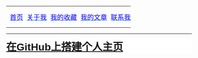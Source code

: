 <title>我的收藏</title>
<table class="MsoNormalTable" border="0" cellspacing="0" cellpadding="0" style="border-collapse: collapse">
	<tr>
		<td style="padding:0cm 0cm 0cm 0cm">
		<p class="MsoNormal" align="left" style="text-align: left">
		<span lang="EN-US" style="font-size: 13.5pt; font-family: Helvetica,sans-serif; color: #159957">
		&nbsp;
		<a style="color: #0563C1; text-decoration: underline; text-underline: single" href="/index.html">
		<span lang="EN-US" style="font-family: 宋体; color: blue; text-decoration: none">首页</span></a></span></td>
		<td style="padding:0cm 0cm 0cm 0cm">
		<p class="MsoNormal" align="left" style="text-align: left">
		<span lang="EN-US" style="font-size: 13.5pt; font-family: Helvetica,sans-serif; color: #159957">
		&nbsp;
		<a style="color: #0563C1; text-decoration: underline; text-underline: single" href="#">
		<span lang="EN-US" style="font-family: 宋体; color: blue; text-decoration: none">关于我</span></a></span></td>
		<td style="padding:0cm 0cm 0cm 0cm">
		<p class="MsoNormal" align="left" style="text-align: left">
		<span lang="EN-US" style="font-size: 13.5pt; font-family: Helvetica,sans-serif; color: #159957">
		&nbsp;
		<a style="color: #0563C1; text-decoration: underline; text-underline: single" href="/MyFavorites/MyFavoritesIndex.html">
		<span lang="EN-US" style="font-family: 宋体; color: blue; text-decoration: none">我的收藏</span></a></span></td>
		<td style="padding:0cm 0cm 0cm 0cm">
		<p class="MsoNormal" align="left" style="text-align: left">
		<span lang="EN-US" style="font-size: 13.5pt; font-family: Helvetica,sans-serif; color: #159957">
		&nbsp;
		<a style="color: #0563C1; text-decoration: underline; text-underline: single" href="#">
		<span lang="EN-US" style="font-family: 宋体; color: blue; text-decoration: none">我的文章</span></a></span></td>
		<td style="padding:0cm 0cm 0cm 0cm">
		<p class="MsoNormal" align="left" style="text-align: left">
		<span lang="EN-US" style="font-size: 13.5pt; font-family: Helvetica,sans-serif; color: #159957">
		&nbsp;
		<a style="color: #0563C1; text-decoration: underline; text-underline: single" href="#">
		<span lang="EN-US" style="font-family: 宋体; color: blue; text-decoration: none">联系我</span></a></span></td>
	</tr>
</table>


----

<h1 class="title-article" id="articleContentId" style="box-sizing: border-box; outline: 0px; font-weight: 600; font-family: 'PingFang SC', 'Microsoft YaHei', SimHei, Arial, SimSun; font-size: 28px; overflow-wrap: break-word; color: #00FF00; word-break: break-all; font-style: normal; font-variant-ligatures: common-ligatures; font-variant-caps: normal; letter-spacing: normal; orphans: 2; text-align: start; text-indent: 0px; text-transform: none; white-space: normal; widows: 2; word-spacing: 0px; -webkit-text-stroke-width: 0px; text-decoration-style: initial; text-decoration-color: initial; margin: 0px; padding: 0px; background-color: rgb(255, 255, 255)">
<a href="GitHub_shang_da_jian_ge_ren_zhu_ye/content.html">在GitHub上搭建个人主页</a></h1>


